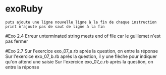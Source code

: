 # exoRuby
	puts ajoute une ligne nouvelle ligne à la fin de chaque instruction
	print n'ajoute pas de saut de ligne à la fin

#Exo 2.4
	Erreur unterminated string meets end of file car le guillemet n'est pas fermer 

#Exo 2.7
	Sur l'exercice exo_07_a.rb après la question, on entre la réponse
	Sur l'exercice exo_07_b.rb après la question, il y une flèche pour indiquer qu'on attend une saisie
	Sur l'exercice exo_07_c.rb après la question, on entre la réponse